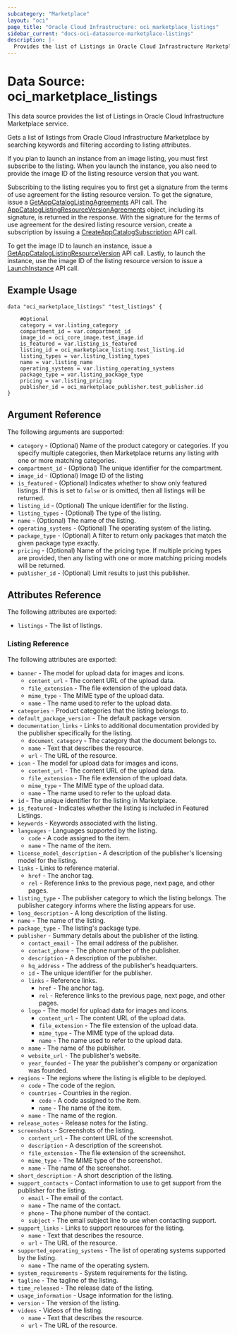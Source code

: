 ```yaml
---
subcategory: "Marketplace"
layout: "oci"
page_title: "Oracle Cloud Infrastructure: oci_marketplace_listings"
sidebar_current: "docs-oci-datasource-marketplace-listings"
description: |-
  Provides the list of Listings in Oracle Cloud Infrastructure Marketplace service
---
```


# Data Source: oci_marketplace_listings
This data source provides the list of Listings in Oracle Cloud Infrastructure Marketplace service.

Gets a list of listings from Oracle Cloud Infrastructure Marketplace by searching keywords and
filtering according to listing attributes.

If you plan to launch an instance from an image listing, you must first subscribe to the listing. When
you launch the instance, you also need to provide the image ID of the listing resource version that you want.

Subscribing to the listing requires you to first get a signature from the terms of use agreement for the
listing resource version. To get the signature, issue a [GetAppCatalogListingAgreements](https://docs.cloud.oracle.com/en-us/iaas/api/#/en/iaas/latest/AppCatalogListingResourceVersionAgreements/GetAppCatalogListingAgreements) API call.
The [AppCatalogListingResourceVersionAgreements](https://docs.cloud.oracle.com/en-us/iaas/api/#/en/iaas/latest/AppCatalogListingResourceVersionAgreements) object, including
its signature, is returned in the response. With the signature for the terms of use agreement for the desired
listing resource version, create a subscription by issuing a
[CreateAppCatalogSubscription](https://docs.cloud.oracle.com/en-us/iaas/api/#/en/iaas/latest/AppCatalogSubscription/CreateAppCatalogSubscription) API call.

To get the image ID to launch an instance, issue a [GetAppCatalogListingResourceVersion](https://docs.cloud.oracle.com/en-us/iaas/api/#/en/iaas/latest/AppCatalogListingResourceVersion/GetAppCatalogListingResourceVersion) API call.
Lastly, to launch the instance, use the image ID of the listing resource version to issue a [LaunchInstance](https://docs.cloud.oracle.com/en-us/iaas/api/#/en/iaas/latest/Instance/LaunchInstance) API call.


## Example Usage

```hcl
data "oci_marketplace_listings" "test_listings" {

	#Optional
	category = var.listing_category
	compartment_id = var.compartment_id
	image_id = oci_core_image.test_image.id
	is_featured = var.listing_is_featured
	listing_id = oci_marketplace_listing.test_listing.id
	listing_types = var.listing_listing_types
	name = var.listing_name
	operating_systems = var.listing_operating_systems
	package_type = var.listing_package_type
	pricing = var.listing_pricing
	publisher_id = oci_marketplace_publisher.test_publisher.id
}
```

## Argument Reference

The following arguments are supported:

* `category` - (Optional) Name of the product category or categories. If you specify multiple categories, then Marketplace returns any listing with one or more matching categories. 
* `compartment_id` - (Optional) The unique identifier for the compartment.
* `image_id` - (Optional) Image ID of the listing
* `is_featured` - (Optional) Indicates whether to show only featured listings. If this is set to `false` or is omitted, then all listings will be returned. 
* `listing_id` - (Optional) The unique identifier for the listing.
* `listing_types` - (Optional) The type of the listing.
* `name` - (Optional) The name of the listing.
* `operating_systems` - (Optional) The operating system of the listing.
* `package_type` - (Optional) A filter to return only packages that match the given package type exactly. 
* `pricing` - (Optional) Name of the pricing type. If multiple pricing types are provided, then any listing with one or more matching pricing models will be returned. 
* `publisher_id` - (Optional) Limit results to just this publisher.


## Attributes Reference

The following attributes are exported:

* `listings` - The list of listings.

### Listing Reference

The following attributes are exported:

* `banner` - The model for upload data for images and icons.
	* `content_url` - The content URL of the upload data.
	* `file_extension` - The file extension of the upload data.
	* `mime_type` - The MIME type of the upload data.
	* `name` - The name used to refer to the upload data.
* `categories` - Product categories that the listing belongs to.
* `default_package_version` - The default package version.
* `documentation_links` - Links to additional documentation provided by the publisher specifically for the listing.
	* `document_category` - The category that the document belongs to.
	* `name` - Text that describes the resource.
	* `url` - The URL of the resource.
* `icon` - The model for upload data for images and icons.
	* `content_url` - The content URL of the upload data.
	* `file_extension` - The file extension of the upload data.
	* `mime_type` - The MIME type of the upload data.
	* `name` - The name used to refer to the upload data.
* `id` - The unique identifier for the listing in Marketplace.
* `is_featured` - Indicates whether the listing is included in Featured Listings.
* `keywords` - Keywords associated with the listing.
* `languages` - Languages supported by the listing.
	* `code` - A code assigned to the item.
	* `name` - The name of the item.
* `license_model_description` - A description of the publisher's licensing model for the listing.
* `links` - Links to reference material.
	* `href` - The anchor tag.
	* `rel` - Reference links to the previous page, next page, and other pages.
* `listing_type` - The publisher category to which the listing belongs. The publisher category informs where the listing appears for use.
* `long_description` - A long description of the listing.
* `name` - The name of the listing.
* `package_type` - The listing's package type.
* `publisher` - Summary details about the publisher of the listing.
	* `contact_email` - The email address of the publisher.
	* `contact_phone` - The phone number of the publisher.
	* `description` - A description of the publisher.
	* `hq_address` - The address of the publisher's headquarters.
	* `id` - The unique identifier for the publisher.
	* `links` - Reference links.
		* `href` - The anchor tag.
		* `rel` - Reference links to the previous page, next page, and other pages.
	* `logo` - The model for upload data for images and icons.
		* `content_url` - The content URL of the upload data.
		* `file_extension` - The file extension of the upload data.
		* `mime_type` - The MIME type of the upload data.
		* `name` - The name used to refer to the upload data.
	* `name` - The name of the publisher.
	* `website_url` - The publisher's website.
	* `year_founded` - The year the publisher's company or organization was founded.
* `regions` - The regions where the listing is eligible to be deployed.
	* `code` - The code of the region.
	* `countries` - Countries in the region.
		* `code` - A code assigned to the item.
		* `name` - The name of the item.
	* `name` - The name of the region.
* `release_notes` - Release notes for the listing.
* `screenshots` - Screenshots of the listing.
	* `content_url` - The content URL of the screenshot.
	* `description` - A description of the screenshot.
	* `file_extension` - The file extension of the screenshot.
	* `mime_type` - The MIME type of the screenshot.
	* `name` - The name of the screenshot.
* `short_description` - A short description of the listing.
* `support_contacts` - Contact information to use to get support from the publisher for the listing.
	* `email` - The email of the contact.
	* `name` - The name of the contact.
	* `phone` - The phone number of the contact.
	* `subject` - The email subject line to use when contacting support.
* `support_links` - Links to support resources for the listing.
	* `name` - Text that describes the resource.
	* `url` - The URL of the resource.
* `supported_operating_systems` - The list of operating systems supported by the listing.
	* `name` - The name of the operating system.
* `system_requirements` - System requirements for the listing.
* `tagline` - The tagline of the listing.
* `time_released` - The release date of the listing.
* `usage_information` - Usage information for the listing.
* `version` - The version of the listing.
* `videos` - Videos of the listing.
	* `name` - Text that describes the resource.
	* `url` - The URL of the resource.


